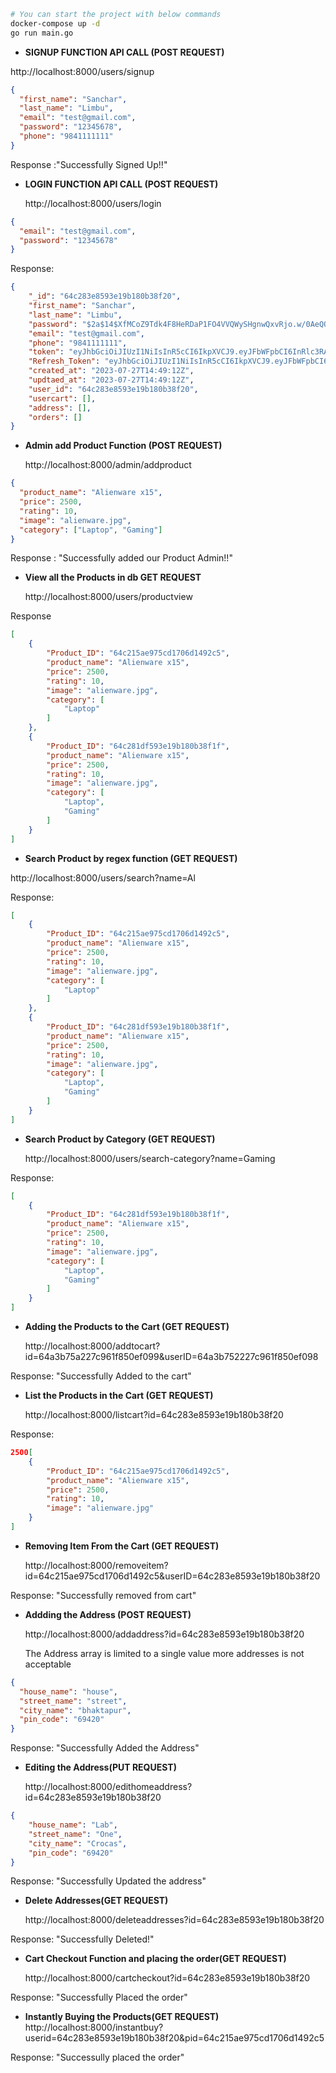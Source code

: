 ```bash
# You can start the project with below commands
docker-compose up -d
go run main.go
```

- **SIGNUP FUNCTION API CALL (POST REQUEST)**

http://localhost:8000/users/signup

```json
{
  "first_name": "Sanchar",
  "last_name": "Limbu",
  "email": "test@gmail.com",
  "password": "12345678",
  "phone": "9841111111"
}
```

Response :"Successfully Signed Up!!"

- **LOGIN FUNCTION API CALL (POST REQUEST)**

  http://localhost:8000/users/login

```json
{
  "email": "test@gmail.com",
  "password": "12345678"
}
```

Response:

```json
{
    "_id": "64c283e8593e19b180b38f20",
    "first_name": "Sanchar",
    "last_name": "Limbu",
    "password": "$2a$14$XfMCoZ9Tdk4F8HeRDaP1FO4VVQWySHgnwQxvRjo.w/0AeQQ6FD5/y",
    "email": "test@gmail.com",
    "phone": "9841111111",
    "token": "eyJhbGciOiJIUzI1NiIsInR5cCI6IkpXVCJ9.eyJFbWFpbCI6InRlc3RAZ21haWwuY29tIiwiRmlyc3RfTmFtZSI6IlNhbmNoYXIiLCJMYXN0X05hbWUiOiJMaW1idSIsIlVpZCI6IjY0YzI4M2U4NTkzZTE5YjE4MGIzOGYyMCIsImV4cCI6MTY5MDU1NTc1Nn0.TgS9RlTcOmMT-LyPFOqdFswu4fbqkWS3CngVNFmW6sk",
    "Refresh_Token": "eyJhbGciOiJIUzI1NiIsInR5cCI6IkpXVCJ9.eyJFbWFpbCI6IiIsIkZpcnN0X05hbWUiOiIiLCJMYXN0X05hbWUiOiIiLCJVaWQiOiIiLCJleHAiOjE2OTEwNzQxNTZ9.JTJKeD1jNdHBmkeNy778aBqZB8IUzpjoVm0FC2CgSyI",
    "created_at": "2023-07-27T14:49:12Z",
    "updtaed_at": "2023-07-27T14:49:12Z",
    "user_id": "64c283e8593e19b180b38f20",
    "usercart": [],
    "address": [],
    "orders": []
}
```

- **Admin add Product Function (POST REQUEST)**

  http://localhost:8000/admin/addproduct

```json
{
  "product_name": "Alienware x15",
  "price": 2500,
  "rating": 10,
  "image": "alienware.jpg",
  "category": ["Laptop", "Gaming"]
}
```

Response : "Successfully added our Product Admin!!"

- **View all the Products in db GET REQUEST**

  http://localhost:8000/users/productview

Response

```json
[
    {
        "Product_ID": "64c215ae975cd1706d1492c5",
        "product_name": "Alienware x15",
        "price": 2500,
        "rating": 10,
        "image": "alienware.jpg",
        "category": [
            "Laptop"
        ]
    },
    {
        "Product_ID": "64c281df593e19b180b38f1f",
        "product_name": "Alienware x15",
        "price": 2500,
        "rating": 10,
        "image": "alienware.jpg",
        "category": [
            "Laptop",
            "Gaming"
        ]
    }
]
```

- **Search Product by regex function (GET REQUEST)**

http://localhost:8000/users/search?name=Al

Response:

```json
[
    {
        "Product_ID": "64c215ae975cd1706d1492c5",
        "product_name": "Alienware x15",
        "price": 2500,
        "rating": 10,
        "image": "alienware.jpg",
        "category": [
            "Laptop"
        ]
    },
    {
        "Product_ID": "64c281df593e19b180b38f1f",
        "product_name": "Alienware x15",
        "price": 2500,
        "rating": 10,
        "image": "alienware.jpg",
        "category": [
            "Laptop",
            "Gaming"
        ]
    }
]
```

- **Search Product by Category (GET REQUEST)**

  http://localhost:8000/users/search-category?name=Gaming

Response:

```json
[
    {
        "Product_ID": "64c281df593e19b180b38f1f",
        "product_name": "Alienware x15",
        "price": 2500,
        "rating": 10,
        "image": "alienware.jpg",
        "category": [
            "Laptop",
            "Gaming"
        ]
    }
]
```

- **Adding the Products to the Cart (GET REQUEST)**

  http://localhost:8000/addtocart?id=64a3b75a227c961f850ef099&userID=64a3b752227c961f850ef098

Response: "Successfully Added to the cart"

- **List the Products in the Cart (GET REQUEST)**

  http://localhost:8000/listcart?id=64c283e8593e19b180b38f20

Response: 

```json
2500[
    {
        "Product_ID": "64c215ae975cd1706d1492c5",
        "product_name": "Alienware x15",
        "price": 2500,
        "rating": 10,
        "image": "alienware.jpg"
    }
]
```

- **Removing Item From the Cart (GET REQUEST)**

  http://localhost:8000/removeitem?id=64c215ae975cd1706d1492c5&userID=64c283e8593e19b180b38f20

Response: "Successfully removed from cart"

- **Addding the Address (POST REQUEST)**

  http://localhost:8000/addaddress?id=64c283e8593e19b180b38f20

  The Address array is limited to a single value more addresses is not acceptable

```json
{
  "house_name": "house",
  "street_name": "street",
  "city_name": "bhaktapur",
  "pin_code": "69420"
}
```

Response: "Successfully Added the Address"

- **Editing the Address(PUT REQUEST)**

  http://localhost:8000/edithomeaddress?id=64c283e8593e19b180b38f20

```json
{
    "house_name": "Lab",
    "street_name": "One",
    "city_name": "Crocas",
    "pin_code": "69420"
}
```

Response: "Successfully Updated the address"

- **Delete Addresses(GET REQUEST)**

  http://localhost:8000/deleteaddresses?id=64c283e8593e19b180b38f20

Response: "Successfully Deleted!"

- **Cart Checkout Function and placing the order(GET REQUEST)**

  http://localhost:8000/cartcheckout?id=64c283e8593e19b180b38f20

Response: "Successfully Placed the order"

- **Instantly Buying the Products(GET REQUEST)**
  http://localhost:8000/instantbuy?userid=64c283e8593e19b180b38f20&pid=64c215ae975cd1706d1492c5

Response: "Successully placed the order"